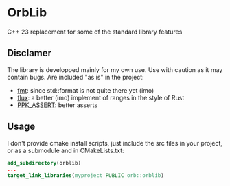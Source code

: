 # OrbLib
C++ 23 replacement for some of the standard library features

## Disclamer
The library is developped mainly for my own use. Use with caution
as it may contain bugs.
Are included "as is" in the project:
  - [fmt](https://github.com/fmtlib/fmt/): since std::format is not quite there yet (imo)
  - [flux](https://github.com/tcbrindle/flux/): a better (imo) implement of ranges in the style of Rust
  - [PPK_ASSERT](https://github.com/fmtlib/fmt/): better asserts

## Usage
I don't provide cmake install scripts, just include the src files in your project,
or as a submodule and in CMakeLists.txt:

```cmake
add_subdirectory(orblib)
...
target_link_libraries(myproject PUBLIC orb::orblib)
```



